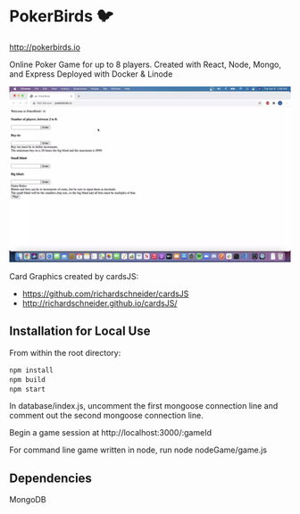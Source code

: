 # PokerBirds 🐦

http://pokerbirds.io

Online Poker Game for up to 8 players.
Created with React, Node, Mongo, and Express
Deployed with Docker & Linode

<img src="./PokerBirds.webp">

Card Graphics created by cardsJS:
 - https://github.com/richardschneider/cardsJS
 - http://richardschneider.github.io/cardsJS/

## Installation for Local Use

From within the root directory:

```sh
npm install
npm build
npm start
```

In database/index.js, uncomment the first mongoose connection line and comment out the second mongoose connection line.

Begin a game session at http://localhost:3000/:gameId

For command line game written in node, run node nodeGame/game.js

## Dependencies

MongoDB
